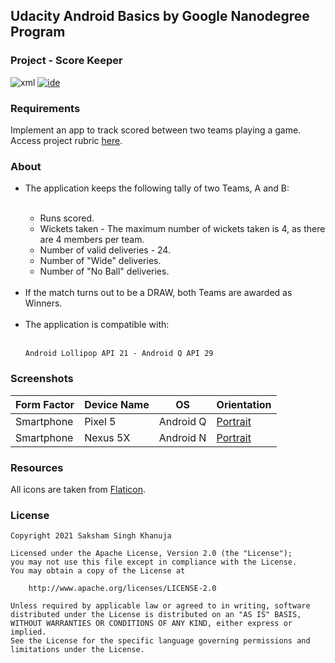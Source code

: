 ## Udacity Android Basics by Google Nanodegree Program
### Project - Score Keeper
![xml](https://img.shields.io/badge/language-xml-blue)
[![ide](https://img.shields.io/badge/ide-android%20studio-brightgreen)](https://developer.android.com/studio)

### Requirements

Implement an app to track scored between two teams playing a game. Access project rubric [here](https://github.com/SakshamKhanuja/p_ii_score_keeper/blob/ca784f7a8a3144660a0ef7d2f87bce3d2d32c3fc/Project%20Rubric.md).

### About

<ul>
  <li>The application keeps the following tally of two Teams, A and B:</li><br/>
  <ul>
    <li>Runs scored.</li>
    <li>Wickets taken - The maximum number of wickets taken is 4, as there are 4 members per team.</li>
    <li>Number of valid deliveries - 24.</li>
    <li>Number of "Wide" deliveries.</li>
    <li>Number of "No Ball" deliveries.</li>
  </ul><br/>
  <li>If the match turns out to be a DRAW, both Teams are awarded as Winners.</li><br/>
 
  <li>The application is compatible with:<br/><br/>
  
```
Android Lollipop API 21 - Android Q API 29
```
  </li>
</ul>

### Screenshots

Form Factor | Device Name | OS | Orientation
--- | --- | --- | --- 
Smartphone | Pixel 5 | Android Q | [Portrait](https://user-images.githubusercontent.com/94056845/142809984-13563d58-f99b-4fb5-bedb-b0806454e2b6.png)
Smartphone | Nexus 5X | Android N | [Portrait](https://user-images.githubusercontent.com/94056845/142810001-c95b58ef-876f-4878-98a6-3e1bd4c81b0e.png)

### Resources

All icons are taken from [Flaticon](https://www.flaticon.com/).

### License

```
Copyright 2021 Saksham Singh Khanuja

Licensed under the Apache License, Version 2.0 (the "License");
you may not use this file except in compliance with the License.
You may obtain a copy of the License at

    http://www.apache.org/licenses/LICENSE-2.0

Unless required by applicable law or agreed to in writing, software
distributed under the License is distributed on an "AS IS" BASIS,
WITHOUT WARRANTIES OR CONDITIONS OF ANY KIND, either express or implied.
See the License for the specific language governing permissions and
limitations under the License.
```

